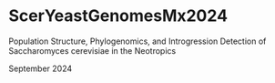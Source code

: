 # ScerYeastGenomesMx2024
Population Structure, Phylogenomics, and Introgression Detection of Saccharomyces cerevisiae in the Neotropics

September 2024


